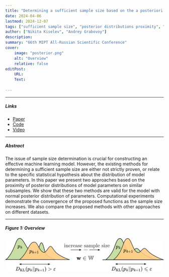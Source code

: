 ```yaml
---
title: "Determining a sufficient sample size based on the a posteriori distribution of model parameters"
date: 2024-04-06
lastmod: 2024-12-07
tags: ["sufficient sample size", "posterior distributions proximity", "normal posterior distribution", "linear regression"]
author: ["Nikita Kiselev", "Andrey Grabovoy"]
description:
summary: "66th MIPT All-Russian Scientific Conference"
cover:
    image: "posterior.png"
    alt: "Overview"
    relative: false
editPost:
    URL:
    Text:

---
```


---

##### Links

+ [Paper](https://github.com/kisnikser/Posterior-Distributions-Proximity/blob/main/paper/main.pdf) 
+ [Code](https://github.com/kisnikser/Posterior-Distributions-Proximity)
+ [Video](https://www.youtube.com/watch?v=WnIRaRl730A&t=1728s)

---

##### Abstract

The issue of sample size determination is crucial for constructing an effective machine learning model. However, the existing methods for determining a sufficient sample size are either not strictly proven, or relate to the specific statistical hypothesis about the distribution of model parameters. In this paper we present two approaches based on the proximity of posterior distributions of model parameters on similar subsamples. We show that these two methods are valid for the model with normal posterior distribution of parameters. Computational experiments demonstrate the convergence of the proposed functions as the sample size increases. We also compare the proposed methods with other approaches on different datasets.

---

##### Figure 1: Overview

![](posterior.png)

<!-- ---

##### Citation

```BibTeX
@article{dorin2024forecastingfmriimages,
  author = {Dorin, Daniil and Kiselev, Nikita and Grabovoy, Andrey and Strijov, Vadim},
  journal = {Health Information Science and Systems},
  number = {1},
  pages = {55},
  title = {Forecasting fMRI images from video sequences: linear model analysis},
  volume = {12},
  year = {2024}
}
``` -->

<!-- ---

##### Related material

+ [Presentation slides](presentation1.pdf)
+ [Summary of the paper](https://www.penguinrandomhouse.com/books/110403/unusual-uses-for-olive-oil-by-alexander-mccall-smith/) -->
